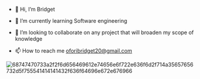 - 👋 Hi, I’m Bridget
  
- 🌱 I’m currently learning Software engineering
  
- 💞️ I’m looking to collaborate on any project that will broaden my scope of knowledge
  
- 📫 How to reach me oforibridget20@gmail.com
  
<!---
Bridgetcitta/Bridgetcitta is a ✨ special ✨ repository because its `README.md` (this file) appears on your GitHub profile.
You can click the Preview link to take a look at your changes.
--->
![68747470733a2f2f6d656469612e74656e6f722e636f6d2f714a35657656732d5f755541414141432f636f64696e672e676966](https://github.com/Bridgetcitta/Bridgetcitta/assets/136032716/615995cc-efe1-44e9-b3dd-9b08d1942153)
